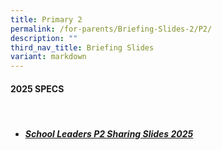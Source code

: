 ```yaml
---
title: Primary 2
permalink: /for-parents/Briefing-Slides-2/P2/
description: ""
third_nav_title: Briefing Slides
variant: markdown
---
```


#### **2025 SPECS**
<br>

* ##### [School Leaders P2 Sharing Slides 2025](/files/2025_SPECS_P2_SL_slides_for_website.pdf)
